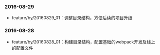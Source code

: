 ### 2016-08-29
* feature/by/20160829_01：调整目录结构，方便后续的项目升级

### 2016-08-28
* feature/by/20160828_01：构建目录结构，配置基础的webpack开发及线上的配置文件
